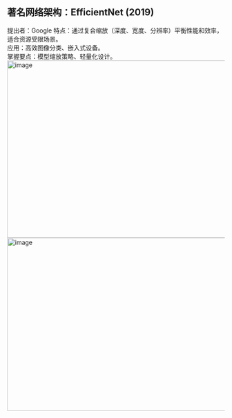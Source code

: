 ## 著名网络架构：EfficientNet (2019)
提出者：Google 
特点：通过复合缩放（深度、宽度、分辨率）平衡性能和效率，适合资源受限场景。  
应用：高效图像分类、嵌入式设备。  
掌握要点：模型缩放策略、轻量化设计。  
<img width="880" height="410" alt="image" src="https://github.com/user-attachments/assets/54fd7d5b-441b-4711-9211-29ceec3896ff" />
<img width="782" height="400" alt="image" src="https://github.com/user-attachments/assets/f88060f1-8ac4-4b2c-8cc7-6186af74255c" />
